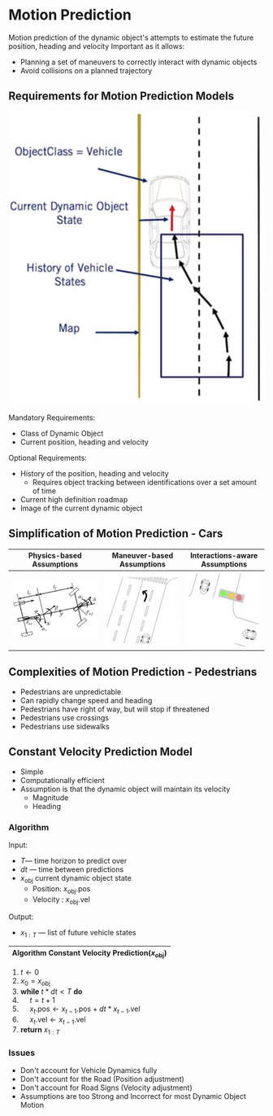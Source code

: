 # Motion Prediction

Motion prediction of the dynamic object's attempts to estimate the future position, heading and velocity
Important as it allows:

* Planning a set of maneuvers to correctly interact with dynamic objects
* Avoid collisions on a planned trajectory

## Requirements for Motion Prediction Models

![requirements](./Requirements.jpg)

Mandatory Requirements:

* Class of Dynamic Object
* Current position, heading and
velocity

Optional Requirements:

* History of the position, heading and velocity
  * Requires object tracking between identifications over a set amount of time
* Current high definition roadmap
* Image of the current dynamic object

## Simplification of Motion Prediction - Cars

|Physics-based Assumptions|Maneuver-based Assumptions|Interactions-aware Assumptions|
|-|-|-|
|![physic](./Physic%20based.jpg)|![maneuver](./Maneuver%20based.jpg)|![interaction](./Interaction%20aware.jpg)|

## Complexities of Motion Prediction - Pedestrians

* Pedestrians are unpredictable
* Can rapidly change speed and heading
* Pedestrians have right of way, but will stop if threatened
* Pedestrians use crossings
* Pedestrians use sidewalks

## Constant Velocity Prediction Model

* Simple
* Computationally efficient
* Assumption is that the dynamic object will maintain its velocity
  * Magnitude
  * Heading

### Algorithm

Input:

* $T$— time horizon to predict
over
* $dt$ — time between predictions
* $x_{\text{obj}}$ current dynamic object state
  * Position: $x_{\text{obj}}$.pos
  * Velocity : $x_{\text{obj}}$.vel

Output:

* $x_{1:T}$ — list of future vehicle states

|**Algorithm Constant Velocity Prediction($x_\text{obj}$)**|
|-|

1. $t \leftarrow 0$
2. $x_0 = x_{\text{obj}}$
3. **while** $t * dt < T$ **do**
4. &emsp; $t=t+1$
5. &emsp; $x_t.\text{pos} \leftarrow x_{t-1}.\text{pos} + dt* x_{t-1}.\text{vel}$
6. &emsp; $x_t.\text{vel} \leftarrow x_{t-1}.\text{vel}$
7. **return** $x_{1:T}$

### Issues

* Don't account for Vehicle Dynamics fully
* Don't account for the Road (Position adjustment)
* Don't account for Road Signs (Velocity adjustment)
* Assumptions are too Strong and Incorrect for most Dynamic Object Motion
